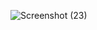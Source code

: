 ![Screenshot (23)](https://github.com/user-attachments/assets/757195dd-a2b6-4659-a830-a5c3283bc2ff)
